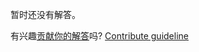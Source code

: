 
暂时还没有解答。

有兴趣[贡献你的解答](https://github.com/BFEdev/BFE.dev-solutions/blob/main/quiz/const_zh.md)吗? [Contribute guideline](https://github.com/BFEdev/BFE.dev-solutions#how-to-contribute)
